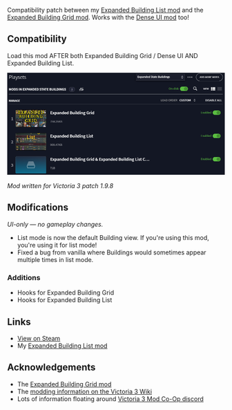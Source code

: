 Compatibility patch between my [Expanded Building List mod](https://github.com/brianstepnitz/expanded_building_list) and the [Expanded Building Grid mod](https://steamcommunity.com/sharedfiles/filedetails/?id=3278156786). Works with the [Dense UI mod](https://steamcommunity.com/sharedfiles/filedetails/?id=3378734097) too!

## Compatibility

Load this mod AFTER both Expanded Building Grid / Dense UI AND Expanded Building List.

![Expanded State Buildings Playset Load Order](images/xsb-playset-load-order.png)

*Mod written for Victoria 3 patch 1.9.8*

## Modifications

*UI-only — no gameplay changes.*

- List mode is now the default Building view. If you're using this mod, you're using it for list mode!
- Fixed a bug from vanilla where Buildings would sometimes appear multiple times in list mode.

### Additions
- Hooks for Expanded Building Grid
- Hooks for Expanded Building List

## Links

- [View on Steam](https://steamcommunity.com/sharedfiles/filedetails/?id=3555146841)
- My [Expanded Building List mod](https://github.com/brianstepnitz/expanded_building_list)

## Acknowledgements

- The [Expanded Building Grid mod](https://steamcommunity.com/sharedfiles/filedetails/?id=3278156786)
- The [modding information on the Victoria 3 Wiki](https://vic3.paradoxwikis.com/Modding)
- Lots of information floating around [Victoria 3 Mod Co-Op discord](https://discord.gg/XJbqFbHdsM)
